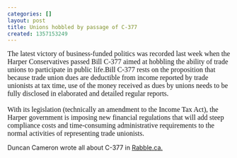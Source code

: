 ```yaml
---
categories: []
layout: post
title: Unions hobbled by passage of C-377
created: 1357153249
---
```

<p style="margin-top: 0px; margin-bottom: 0px"><font face="Lucida Grande" size="3">The latest victory of business-funded politics was recorded last week when the Harper Conservatives passed Bill C-377 aimed at hobbling the ability of trade unions to participate in public life.Bill C-377 rests on the proposition that because trade union dues are deductible from income reported by trade unionists at tax time, use of the money received as dues by unions needs to be fully disclosed in elaborated and detailed regular reports.</font></p>
<p style="margin-top: 0px; margin-bottom: 0px"><font face="Lucida Grande" size="3">&nbsp;</font></p>
<p style="margin-top: 0px; margin-bottom: 0px"><font face="Lucida Grande" size="3">With its legislation (technically an amendment to the Income Tax Act), the Harper government is imposing new financial regulations that will add steep compliance costs and time-consuming administrative requirements to the normal activities of representing trade unionists.</font></p>
<p><span style="font-size: 14px">Duncan Cameron wrote all about C-377 in <a href="http://rabble.ca/columnists/2012/12/harper-goes-after-trade-unions-bill-c-377">Rabble.ca.</a></span></p>

